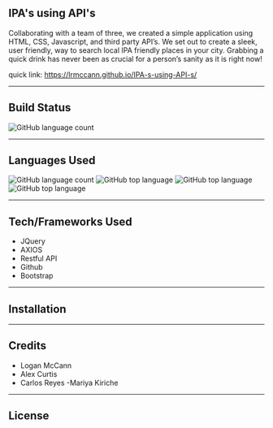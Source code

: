 ## IPA's using API's
Collaborating with a team of three, we created a simple application using HTML, CSS, Javascript, and third party API’s. We set out to create a sleek, user friendly, way to search local IPA friendly places in your city. Grabbing a quick drink has never been as crucial for a person’s sanity as it is right now!

quick link: https://lrmccann.github.io/IPA-s-using-API-s/

---

## Build Status
![GitHub language count](https://img.shields.io/badge/build-passing-brightgreen)

---

## Languages Used
![GitHub language count](https://img.shields.io/github/languages/count/lrmccann/IPA-s-using-API-s?color=lime%20green%20&style=plastic)       ![GitHub top language](https://img.shields.io/github/languages/top/lrmccann/IPA-s-using-API-s?color=yellow&style=plastic)       ![GitHub top language](https://img.shields.io/badge/CSS-17.5%25-purple)       ![GitHub top language](https://img.shields.io/badge/HTML-43.3%25-red)

--- 

## Tech/Frameworks Used
- JQuery
- AXIOS
- Restful API
- Github
- Bootstrap

---

## Installation

---

## Credits
- Logan McCann
- Alex Curtis
- Carlos Reyes
-Mariya Kiriche

---

## License





